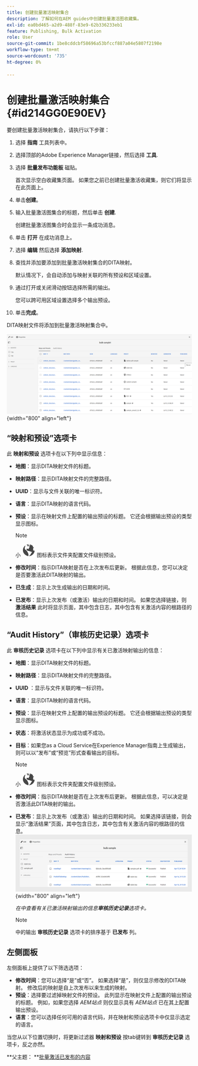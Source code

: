 ```yaml
---
title: 创建批量激活映射集合
description: 了解如何在AEM guides中创建批量激活图收藏集。
exl-id: ea0bd465-a2d9-488f-83e9-62b336233eb1
feature: Publishing, Bulk Activation
role: User
source-git-commit: 1be8cddcbf58696a53bfccf887a04e5807f2198e
workflow-type: tm+mt
source-wordcount: '735'
ht-degree: 0%

---
```


# 创建批量激活映射集合 {#id214GG0E90EV}

要创建批量激活映射集合，请执行以下步骤：

1. 选择 **指南** 工具列表中。

1. 选择顶部的Adobe Experience Manager链接，然后选择 **工具**.

1. 选择 **批量发布功能板** 磁贴。

   首次显示空白收藏集页面。 如果您之前已创建批量激活收藏集，则它们将显示在此页面上。

1. 单击&#x200B;**创建**。

1. 输入批量激活图集合的标题，然后单击 **创建**.

   创建批量激活图集合时会显示一条成功消息。

1. 单击 **打开** 在成功消息上。

1. 选择 **编辑** 然后选择 **添加映射**.

1. 查找并添加要添加到批量激活映射集合的DITA映射。

   默认情况下，会自动添加与映射关联的所有预设和区域设置。

1. 通过打开或关闭滑动按钮选择所需的输出。

   您可以跨可用区域设置选择多个输出预设。

1. 单击&#x200B;**完成**。

DITA映射文件将添加到批量激活映射集合中。

![ 已创建批量激活收藏集](images/bulk-activation-collection-created.png){width="800" align="left"}

## “映射和预设”选项卡

此 **映射和预设** 选项卡在以下列中显示信息：

- **地图**：显示DITA映射文件的标题。
- **映射路径**：显示DITA映射文件的完整路径。

- **UUID**：显示与文件关联的唯一标识符。

- **语言**：显示DITA映射的语言代码。
- **预设**：显示在映射文件上配置的输出预设的标题。 它还会根据输出预设的类型显示图标。

  >[!NOTE]
  >
  > 小 ![](images/global-preset-icon.svg) 图标表示文件夹配置文件级别预设。

- **修改时间**：指示DITA映射是否在上次发布后更新。 根据此信息，您可以决定是否要激活此DITA映射的输出。
- **已生成**：显示上次生成输出的日期和时间。
- **已发布**：显示上次发布（或激活）输出的日期和时间。 如果您选择链接，则 **激活结果** 此时将显示页面，其中包含日志，其中包含有关激活内容的根路径的信息。

## “Audit History”（审核历史记录）选项卡

此 **审核历史记录** 选项卡在以下列中显示有关已激活映射输出的信息：
- **地图**：显示DITA映射文件的标题。
- **映射路径**：显示DITA映射文件的完整路径。
- **UUID** ：显示与文件关联的唯一标识符。
- **语言**：显示DITA映射的语言代码。
- **预设**：显示在映射文件上配置的输出预设的标题。 它还会根据输出预设的类型显示图标。
- **状态**：将激活状态显示为成功或不成功。
- **目标**：如果您as a Cloud Service在Experience Manager指南上生成输出，则可以以“发布”或“预览”形式查看输出的目标。

  >[!NOTE]
  >
  > 小 ![](images/global-preset-icon.svg) 图标表示文件夹配置文件级别预设。

- **修改时间**：指示DITA映射是否在上次发布后更新。 根据此信息，可以决定是否激活此DITA映射的输出。
- **已发布**：显示上次发布（或激活）输出的日期和时间。 如果选择该链接，则会显示“激活结果”页面，其中包含日志，其中包含有关激活内容的根路径的信息。
  ![ “已创建批量激活集合审核历史记录”选项卡](images/bulk-collection-audit-history.png){width="800" align="left"}

  *在中查看有关已激活映射输出的信息&#x200B;**审核历史记录**选项卡。*


  >[!NOTE]
  >
  > 中的输出 **审核历史记录** 选项卡的排序基于 **已发布** 列。



## 左侧面板

左侧面板上提供了以下筛选选项：

- **修改时间**：您可以选择“是”或“否”。 如果选择“是”，则仅显示修改的DITA映射。 修改后的映射是自上次发布以来生成的映射。
- **预设**：选择要过滤掉映射文件的预设。 此列显示在映射文件上配置的输出预设的标题。 例如，如果您选择 *AEM站点* 则仅显示具有 *AEM站点* 已在其上配置输出预设。
- **语言**：您可以选择任何可用的语言代码，并在映射和预设选项卡中仅显示选定的语言。

当您从以下位置切换时，将更新过滤器 **映射和预设** 按tab键转到 **审核历史记录** 选项卡，反之亦然。

**父主题： **[批量激活已发布的内容](conf-bulk-activation.md)
